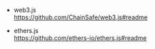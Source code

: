 - web3.js  
https://github.com/ChainSafe/web3.js#readme

- ethers.js   
https://github.com/ethers-io/ethers.js#readme
